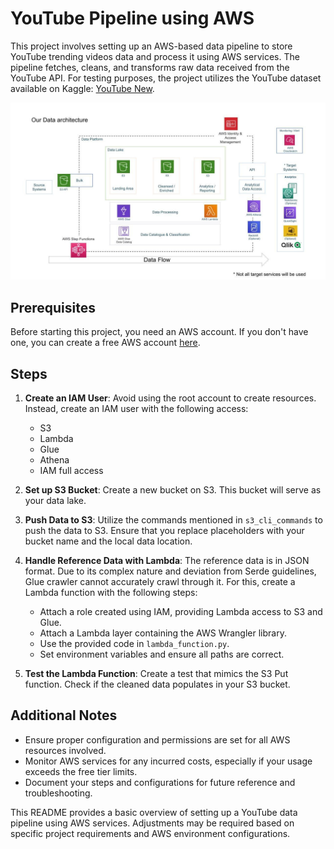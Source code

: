 # YouTube Pipeline using AWS

This project involves setting up an AWS-based data pipeline to store YouTube trending videos data and process it using AWS services. The pipeline fetches, cleans, and transforms raw data received from the YouTube API. For testing purposes, the project utilizes the YouTube dataset available on Kaggle: [YouTube New](https://www.kaggle.com/datasets/datasnaek/youtube-new).

![Architecture](architecture.jpeg)

## Prerequisites

Before starting this project, you need an AWS account. If you don't have one, you can create a free AWS account [here](https://aws.amazon.com/free/?trk=78b916d7-7c94-4cab-98d9-0ce5e648dd5f&sc_channel=ps&ef_id=Cj0KCQiA5-uuBhDzARIsAAa21T_IFpDtNHGF5_WERClO9FMRGx_EYED-GB9JZtDqFOAZI0K1doK7a70aAhKBEALw_wcB:G:s&s_kwcid=AL!4422!3!432339156165!e!!g!!aws%20account!9572385111!102212379047&gclid=Cj0KCQiA5-uuBhDzARIsAAa21T_IFpDtNHGF5_WERClO9FMRGx_EYED-GB9JZtDqFOAZI0K1doK7a70aAhKBEALw_wcB&all-free-tier.sort-by=item.additionalFields.SortRank&all-free-tier.sort-order=asc&awsf.Free%20Tier%20Types=*all&awsf.Free%20Tier%20Categories=*all).

## Steps

1. **Create an IAM User**: Avoid using the root account to create resources. Instead, create an IAM user with the following access:
    - S3
    - Lambda
    - Glue
    - Athena
    - IAM full access

2. **Set up S3 Bucket**: Create a new bucket on S3. This bucket will serve as your data lake.

3. **Push Data to S3**: Utilize the commands mentioned in `s3_cli_commands` to push the data to S3. Ensure that you replace placeholders with your bucket name and the local data location.

4. **Handle Reference Data with Lambda**: The reference data is in JSON format. Due to its complex nature and deviation from Serde guidelines, Glue crawler cannot accurately crawl through it. For this, create a Lambda function with the following steps:
    - Attach a role created using IAM, providing Lambda access to S3 and Glue.
    - Attach a Lambda layer containing the AWS Wrangler library.
    - Use the provided code in `lambda_function.py`.
    - Set environment variables and ensure all paths are correct.

5. **Test the Lambda Function**: Create a test that mimics the S3 Put function. Check if the cleaned data populates in your S3 bucket.

## Additional Notes

- Ensure proper configuration and permissions are set for all AWS resources involved.
- Monitor AWS services for any incurred costs, especially if your usage exceeds the free tier limits.
- Document your steps and configurations for future reference and troubleshooting.

This README provides a basic overview of setting up a YouTube data pipeline using AWS services. Adjustments may be required based on specific project requirements and AWS environment configurations.
